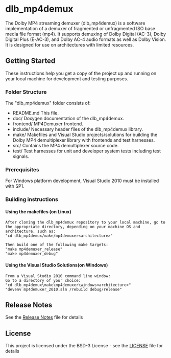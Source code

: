 # dlb_mp4demux

The Dolby MP4 streaming demuxer (dlb_mp4demux) is a software implementation of a demuxer of fragmented or unfragmented ISO base media file format (mp4). It supports demuxing of Dolby Digital (AC-3), Dolby Digital Plus (E-AC-3), and Dolby AC-4 audio formats as well as Dolby Vision. It is designed for use on architectures with limited resources.

## Getting Started

These instructions help you get a copy of the project up and running on your local machine for development and testing purposes.

### Folder Structure

The "dlb_mp4demux" folder consists of:

- README.md        This file.
- doc/             Doxygen documentation of the dlb_mp4demux.
- frontend/        MP4Demuxer frontend.
- include/         Necessary header files of the dlb_mp4demux library.
- make/            Makefiles and Visual Studio projects/solutions for building the Dolby MP4 demultiplexer library with frontends and test harnesses.
- src/             Contains the MP4 demultiplexer source code.
- test/            Test harnesses for unit and developer system tests including test signals.

### Prerequisites

For Windows platform development, Visual Studio 2010 must be installed with SP1.

### Building instructions

#### Using the makefiles (on Linux)

    After cloning the dlb_mp4demux repository to your local machine, go to the appropriate directory, depending on your machine OS and architecture, such as:
    "cd dlb_mp4demux/make/mp4demuxer<architecture>"

    Then build one of the following make targets:
    "make mp4demuxer_release"
    "make mp4demuxer_debug"

#### Using the Visual Studio Solutions(on Windows)

    From a Visual Studio 2010 command line window:
    Go to a directory of your choice:
    "cd dlb_mp4demux\make\mp4demuxer\windows<architecture>"
	"devenv mp4demuxer_2010.sln /rebuild debug/release"

## Release Notes

See the [Release Notes](ReleaseNotes.md) file for details
	
## License

This project is licensed under the BSD-3 License - see the [LICENSE](LICENSE) file for details
